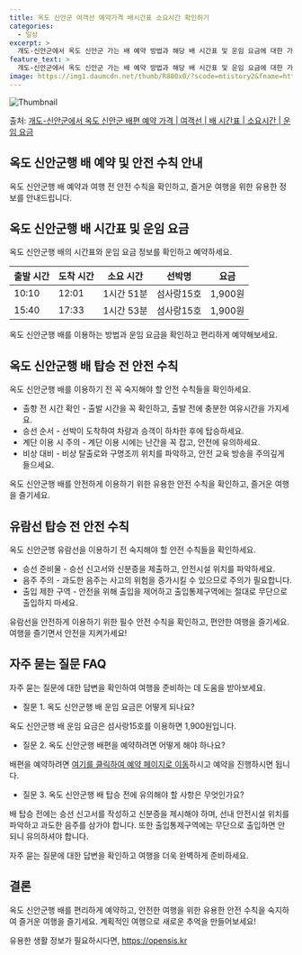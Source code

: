 ```yaml
---
title: 옥도 신안군 여객선 예약가격 배시간표 소요시간 확인하기
categories:
  - 일상
excerpt: >
  개도-신안군에서 옥도 신안군 가는 배 예약 방법과 해당 배 시간표 및 운임 요금에 대한 가격 정보를 안내 드리겠습니다. 안전하고 재밋는 옥도 신안군행 여행을 위해 아래 정보 참고하시기 바랍니다. 옥도 신안군행 배편 예약하기 👈 클릭개도-신안군에서 옥도 신안군행 배 시간표출발 시간도착 시간소요 시간선박명요금10:1012:011시간 51분섬사랑15호1,900원15:4017:331시간 53분섬사랑15호1,900원옥도 신안군행 배편 예약하기 👈 클릭개도-신안군에서 옥도 신안군행 여객선 탑승 시 이용수칙미리 계획을 세우고 안전하고 원활한 여행을 즐기기 위한 선박 탑승 전 수칙들을 확인하세요. 1) 출항 전 시간 확인 - 배 출항 시간을 꼭 확인하고, 미리 매표소에 가서 충분한 여유시간을 가지세요. 2) 승선 순서..
feature_text: >
  개도-신안군에서 옥도 신안군 가는 배 예약 방법과 해당 배 시간표 및 운임 요금에 대한 가격 정보를 안내 드리겠습니다. 안전하고 재밋는 옥도 신안군행 여행을 위해 아래 정보 참고하시기 바랍니다. 옥도 신안군행 배편 예약하기 👈 클릭개도-신안군에서 옥도 신안군행 배 시간표출발 시간도착 시간소요 시간선박명요금10:1012:011시간 51분섬사랑15호1,900원15:4017:331시간 53분섬사랑15호1,900원옥도 신안군행 배편 예약하기 👈 클릭개도-신안군에서 옥도 신안군행 여객선 탑승 시 이용수칙미리 계획을 세우고 안전하고 원활한 여행을 즐기기 위한 선박 탑승 전 수칙들을 확인하세요. 1) 출항 전 시간 확인 - 배 출항 시간을 꼭 확인하고, 미리 매표소에 가서 충분한 여유시간을 가지세요. 2) 승선 순서..
image: https://img1.daumcdn.net/thumb/R800x0/?scode=mtistory2&fname=https%3A%2F%2Fblog.kakaocdn.net%2Fdn%2Fdg7aGn%2FbtsHCuSvCF9%2Fg9EYQurScb697zV56yehO1%2Fimg.webp
---
```


![Thumbnail](https://img1.daumcdn.net/thumb/R800x0/?scode=mtistory2&fname=https%3A%2F%2Fblog.kakaocdn.net%2Fdn%2Fdg7aGn%2FbtsHCuSvCF9%2Fg9EYQurScb697zV56yehO1%2Fimg.webp)

<p>출처: <a href="https://opensis.kr/entry/%EA%B0%9C%EB%8F%84-%EC%8B%A0%EC%95%88%EA%B5%B0%EC%97%90%EC%84%9C-%EC%98%A5%EB%8F%84-%EC%8B%A0%EC%95%88%EA%B5%B0-%EB%B0%B0%ED%8E%B8-%EC%98%88%EC%95%BD-%EA%B0%80%EA%B2%A9-%EC%97%AC%EA%B0%9D%EC%84%A0-%EB%B0%B0-%EC%8B%9C%EA%B0%84%ED%91%9C-%EC%86%8C%EC%9A%94%EC%8B%9C%EA%B0%84-%EC%9A%B4%EC%9E%84-%EC%9A%94%EA%B8%88" rel="dofollow">개도-신안군에서 옥도 신안군 배편 예약 가격 | 여객선 | 배 시간표 | 소요시간 | 운임 요금</a> </p>

## 옥도 신안군행 배 예약 및 안전 수칙 안내

옥도 신안군행 배 예약과 여행 전 안전 수칙을 확인하고, 즐거운 여행을 위한 유용한 정보를 안내드립니다.

## 옥도 신안군행 배 시간표 및 운임 요금

옥도 신안군행 배의 시간표와 운임 요금 정보를 확인하고 예약하세요.

**출발 시간** | **도착 시간** | **소요 시간** | **선박명** | **요금**  
---|---|---|---|---  
10:10 | 12:01 | 1시간 51분 | 섬사랑15호 | 1,900원  
15:40 | 17:33 | 1시간 53분 | 섬사랑15호 | 1,900원  
  
옥도 신안군행 배를 이용하는 방법과 운임 요금을 확인하고 편리하게 예약해보세요.

## 옥도 신안군행 배 탑승 전 안전 수칙

옥도 신안군행 배를 이용하기 전 꼭 숙지해야 할 안전 수칙들을 확인하세요.

  * 출항 전 시간 확인 - 출발 시간을 꼭 확인하고, 출발 전에 충분한 여유시간을 가지세요.
  * 승선 순서 - 선박이 도착하여 차량과 승객이 하차한 후에 탑승하세요.
  * 계단 이용 시 주의 - 계단 이용 시에는 난간을 꼭 잡고, 안전에 유의하세요.
  * 비상 대비 - 비상 탈출로와 구명조끼 위치를 파악하고, 안전 교육 방송을 주의깊게 들으세요.

옥도 신안군행 배를 안전하게 이용하기 위한 유용한 안전 수칙을 확인하고, 즐거운 여행을 즐기세요.

## 유람선 탑승 전 안전 수칙

옥도 신안군행 유람선을 이용하기 전 숙지해야 할 안전 수칙들을 확인하세요.

  * 승선 준비물 - 승선 신고서와 신분증을 제출하고, 안전시설 위치를 파악하세요.
  * 음주 주의 - 과도한 음주는 사고의 위험을 증가시킬 수 있으므로 주의가 필요합니다.
  * 출입 제한 구역 - 안전을 위해 출입을 제어하고 출입통제구역에는 절대로 무단으로 출입하지 마세요.

유람선을 안전하게 이용하기 위한 필수 안전 수칙을 확인하고, 편안한 여행을 즐기세요. 여행을 즐기면서 안전을 지켜가세요!

## 자주 묻는 질문 FAQ

자주 묻는 질문에 대한 답변을 확인하여 여행을 준비하는 데 도움을 받아보세요.

  * 질문 1. 옥도 신안군행 배 운임 요금은 어떻게 되나요?

옥도 신안군행 배 운임 요금은 섬사랑15호를 이용하면 1,900원입니다.

  * 질문 2. 옥도 신안군행 배편을 예약하려면 어떻게 해야 하나요?

배편을 예약하려면 [여기를 클릭하여 예약 페이지로 이동](https://opensis.kr/entry/%EA%B0%9C%EB%8F%84-%EC%8B%A0%EC%95%88%EA%B5%B0%EC%97%90%EC%84%9C-%EC%98%A5%EB%8F%84-%EC%8B%A0%EC%95%88%EA%B5%B0-%EB%B0%B0%ED%8E%B8-%EC%98%88%EC%95%BD-%EA%B0%80%EA%B2%A9-%EC%97%AC%EA%B0%9D%EC%84%A0-%EB%B0%B0-%EC%8B%9C%EA%B0%84%ED%91%9C-%EC%86%8C%EC%9A%94%EC%8B%9C%EA%B0%84-%EC%9A%B4%EC%9E%84-%EC%9A%94%EA%B8%88)하시고 예약을 진행하시면 됩니다.

  * 질문 3. 옥도 신안군행 배 탑승 전에 유의해야 할 사항은 무엇인가요?

배 탑승 전에는 승선 신고서를 작성하고 신분증을 제시해야 하며, 선내 안전시설 위치를 파악하고 과도한 음주를 삼가야 합니다. 또한
출입통제구역에는 무단으로 출입하면 안 되니 유의하셔야 합니다.

자주 묻는 질문에 대한 답변을 확인하고 여행을 더욱 완벽하게 준비하세요.

## 결론

옥도 신안군행 배를 편리하게 예약하고, 안전한 여행을 위한 유용한 안전 수칙을 숙지하여 즐거운 여행을 즐기세요. 계획적인 여행으로 새로운
추억을 만들어보세요!

 

유용한 생활 정보가 필요하시다면, <a href="https://opensis.kr" rel="dofollow">https://opensis.kr</a>


